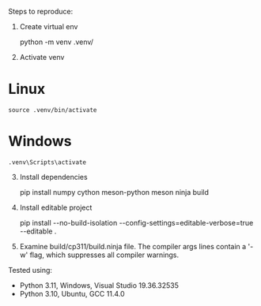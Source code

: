 
Steps to reproduce:

1. Create virtual env

    python -m venv .venv/

2. Activate venv

 # Linux

    source .venv/bin/activate

 # Windows

    .venv\Scripts\activate

3. Install dependencies

    pip install numpy cython meson-python meson ninja build

4. Install editable project

    pip install --no-build-isolation --config-settings=editable-verbose=true --editable .

5. Examine build/cp311/build.ninja file.  The compiler args lines contain a '-w' flag,
   which suppresses all compiler warnings.


Tested using:

* Python 3.11, Windows, Visual Studio 19.36.32535
* Python 3.10, Ubuntu, GCC 11.4.0